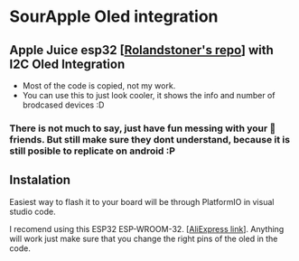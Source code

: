 # SourApple Oled integration
## Apple Juice esp32 [[Rolandstoner's repo](https://github.com/ronaldstoner/AppleJuice-ESP32)] with I2C Oled Integration
* Most of the code is copied, not my work.
* You can use this to just look cooler, it shows the info and number of brodcased devices :D
### There is not much to say, just have fun messing with your 🍎 friends. But still make sure they dont understand, because it is still posible to replicate on android :P

## Instalation
Easiest way to flash it to your board will be through PlatformIO in visual studio code.

I recomend using this ESP32 ESP-WROOM-32. [[AliExpress link](https://www.aliexpress.com/item/1005005178736422.html?gatewayAdapt=glo2isr)]. Anything will work just make sure that you change the right pins of the oled in the code.
